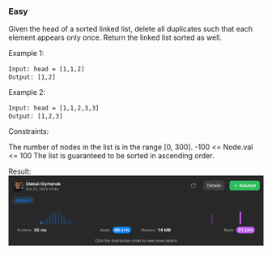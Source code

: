 ### Easy

Given the head of a sorted linked list, delete all duplicates such that each element appears only once. Return the linked list sorted as well.

 

Example 1:
```
Input: head = [1,1,2]
Output: [1,2]
```
Example 2:

```
Input: head = [1,1,2,3,3]
Output: [1,2,3]
 ```

Constraints:

The number of nodes in the list is in the range [0, 300].
-100 <= Node.val <= 100
The list is guaranteed to be sorted in ascending order.

Result:
![img.png](img.png)